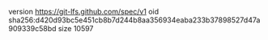 version https://git-lfs.github.com/spec/v1
oid sha256:d420d93bc5e451cb8b7d244b8aa356934eaba233b37898527d47a909339c58bd
size 10597
